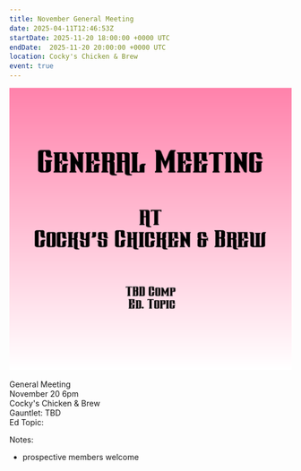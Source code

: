 ```yaml
---
title: November General Meeting
date: 2025-04-11T12:46:53Z
startDate: 2025-11-20 18:00:00 +0000 UTC
endDate:  2025-11-20 20:00:00 +0000 UTC
location: Cocky's Chicken & Brew
event: true
---
```


![image](event.png)
 
General Meeting  
November 20 6pm  
Cocky's Chicken & Brew  
Gauntlet: TBD  
Ed Topic:   
  
Notes:  
  
  * prospective members welcome  
  

